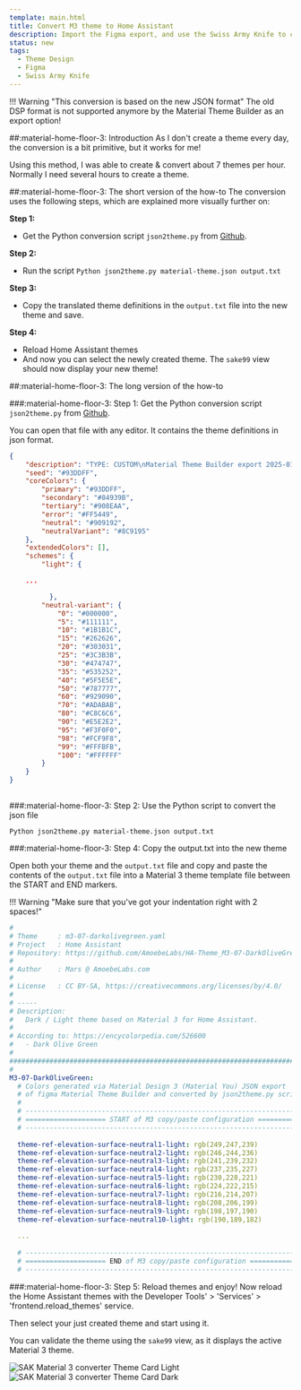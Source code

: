 ```yaml
---
template: main.html
title: Convert M3 theme to Home Assistant
description: Import the Figma export, and use the Swiss Army Knife to convert the Figma export to a Material 3 theme for Home Assistant.
status: new
tags:
  - Theme Design
  - Figma
  - Swiss Army Knife
---
```


!!! Warning "This conversion is based on the new JSON format"
    The old DSP format is not supported anymore by the Material Theme Builder as an export option!

    
##:material-home-floor-3: Introduction
As I don't create a theme every day, the conversion is a bit primitive, but it works for me!

Using this method, I was able to create & convert about 7 themes per hour. Normally I need several hours to create a theme.

##:material-home-floor-3: The short version of the how-to
The conversion uses the following steps, which are explained more visually further on:

**Step 1:**

- Get the Python conversion script `json2theme.py` from [Github][json2theme-script].

**Step 2:**

- Run the script `Python json2theme.py material-theme.json output.txt`

**Step 3:**

- Copy the translated theme definitions in the `output.txt` file into the new theme and save.

**Step 4:**

- Reload Home Assistant themes 
- And now you can select the newly created theme. The `sake99` view should now display your new theme!

##:material-home-floor-3: The long version of the how-to

###:material-home-floor-3: Step 1: Get the Python conversion script `json2theme.py` from [Github][json2theme-script].

You can open that file with any editor. It contains the theme definitions in json format.

```JSON title="material-theme.json excerpt"
{
    "description": "TYPE: CUSTOM\nMaterial Theme Builder export 2025-01-03 04:51:47",
    "seed": "#93DDFF",
    "coreColors": {
        "primary": "#93DDFF",
        "secondary": "#84939B",
        "tertiary": "#908EAA",
        "error": "#FF5449",
        "neutral": "#909192",
        "neutralVariant": "#8C9195"
    },
    "extendedColors": [],
    "schemes": {
        "light": {

    ...

          },
        "neutral-variant": {
            "0": "#000000",
            "5": "#111111",
            "10": "#1B1B1C",
            "15": "#262626",
            "20": "#303031",
            "25": "#3C3B3B",
            "30": "#474747",
            "35": "#535252",
            "40": "#5F5E5E",
            "50": "#787777",
            "60": "#929090",
            "70": "#ADABAB",
            "80": "#C8C6C6",
            "90": "#E5E2E2",
            "95": "#F3F0F0",
            "98": "#FCF9F8",
            "99": "#FFFBFB",
            "100": "#FFFFFF"
        }
    }
}
    
```
###:material-home-floor-3: Step 2: Use the Python script to convert the json file

```console
Python json2theme.py material-theme.json output.txt
```

###:material-home-floor-3: Step 4: Copy the output.txt into the new theme

Open both your theme and the `output.txt` file and copy and paste the contents of the `output.txt` file into a Material 3 theme template file between the START and END markers.

!!! Warning "Make sure that you've got your indentation right with 2 spaces!"

```YAML
#
# Theme     : m3-07-darkolivegreen.yaml
# Project   : Home Assistant
# Repository: https://github.com/AmoebeLabs/HA-Theme_M3-07-DarkOliveGreen
#
# Author    : Mars @ AmoebeLabs.com
# 
# License   : CC BY-SA, https://creativecommons.org/licenses/by/4.0/
#
# -----
# Description:
#   Dark / Light theme based on Material 3 for Home Assistant.
#
# According to: https://encycolorpedia.com/526600
#   - Dark Olive Green
#   
###############################################################################
#
M3-07-DarkOliveGreen:
  # Colors generated via Material Design 3 (Material You) JSON export
  # of figma Material Theme Builder and converted by json2theme.py script.
  #
  # --------------------------------------------------------------------------
  # ==================== START of M3 copy/paste configuration ================
  # --------------------------------------------------------------------------
  
  theme-ref-elevation-surface-neutral1-light: rgb(249,247,239)
  theme-ref-elevation-surface-neutral2-light: rgb(246,244,236)
  theme-ref-elevation-surface-neutral3-light: rgb(241,239,232)
  theme-ref-elevation-surface-neutral4-light: rgb(237,235,227)
  theme-ref-elevation-surface-neutral5-light: rgb(230,228,221)
  theme-ref-elevation-surface-neutral6-light: rgb(224,222,215)
  theme-ref-elevation-surface-neutral7-light: rgb(216,214,207)
  theme-ref-elevation-surface-neutral8-light: rgb(208,206,199)
  theme-ref-elevation-surface-neutral9-light: rgb(198,197,190)
  theme-ref-elevation-surface-neutral10-light: rgb(190,189,182)
  
  ...
  
  # --------------------------------------------------------------------------
  # ==================== END of M3 copy/paste configuration ==================
  # --------------------------------------------------------------------------
```

###:material-home-floor-3: Step 5: Reload themes and enjoy!
Now reload the Home Assistant themes with the Developer Tools' > 'Services' > 'frontend.reload_themes' service.

Then select your just created theme and start using it.

You can validate the theme using the `sake99` view, as it displays the active Material 3 theme.

![SAK Material 3 converter Theme Card Light]
![SAK Material 3 converter Theme Card Dark]

<!-- Image references -->

[SAK Material 3 converter Theme Card Light]: ../assets/screenshots/sak-view99-theme-card-light.png#only-light
[SAK Material 3 converter Theme Card Dark]: ../assets/screenshots/sak-view99-theme-card-dark.png#only-dark

[SAK Material 3 converter Chrome Console Output]: ../assets/screenshots/sak-view99-console-output.png

<!-- Internal References -->
[Create Material 3 Theme]: create-material3-theme.md
[Convert to Home Assistant Theme]: convert-to-homeassistant-theme.md

<!-- External References -->
[figma-url]: https://www.figma.com/
[json2theme-script]: https://github.com/AmoebeLabs/material3-themes-manual/tree/master/src
